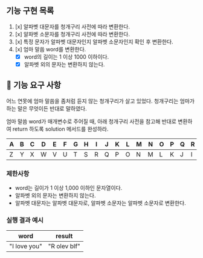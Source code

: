 ## 기능 구현 목록
1. [x] 알파벳 대문자를 청개구리 사전에 따라 변환한다.
2. [x] 알파벳 소문자를 청개구리 사전에 따라 변환한다.
3. [x] 특정 문자가 알파벳 대문자인지 알파벳 소문자인지 확인 후 변환한다.
4. [x] 엄마 말씀 word를 변환한다.
    - [x] word의 길이는 1 이상 1000 이하이다.
    - [x] 알파벳 외의 문자는 변환하지 않는다.

## 🚀 기능 요구 사항

어느 연못에 엄마 말씀을 좀처럼 듣지 않는 청개구리가 살고 있었다. 청개구리는 엄마가 하는 말은 무엇이든 반대로 말하였다.

엄마 말씀 word가 매개변수로 주어질 때, 아래 청개구리 사전을 참고해 반대로 변환하여 return 하도록 solution 메서드를 완성하라.

| A | B | C | D | E | F | G | H | I | J | K | L | M | N | O | P | Q | R | S | T | U | V | W | X | Y | Z |
| --- | --- | --- | --- | --- | --- | --- | --- | --- | --- | --- | --- | --- | --- | --- | --- | --- | --- | --- | --- | --- | --- | --- | --- | --- | --- |
| Z | Y | X | W | V | U | T | S | R | Q | P | O | N | M | L | K | J | I | H | G | F | E | D | C | B | A |

### 제한사항

- word는 길이가 1 이상 1,000 이하인 문자열이다.
- 알파벳 외의 문자는 변환하지 않는다.
- 알파벳 대문자는 알파벳 대문자로, 알파벳 소문자는 알파벳 소문자로 변환한다.

### 실행 결과 예시

| word | result |
| --- | --- |
| "I love you" | "R olev blf" |
